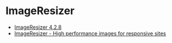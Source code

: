 # ImageResizer

- [ImageResizer 4.2.8](https://www.nuget.org/packages/ImageResizer/)
- [ImageResizer - High performance images for responsive sites](https://imageresizing.net/)
